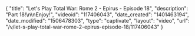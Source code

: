 {
    "title": "Let's Play Total War: Rome 2 - Epirus - Episode 18",
    "description": "Part 18!\n\nEnjoy!",
    "videoid": "117406043",
    "date_created": "1401463194",
    "date_modified": "1506478303",
    "type": "captivate",
    "layout": "video",
    "url": "\/v\/let-s-play-total-war-rome-2-epirus-episode-18\/117406043"
}